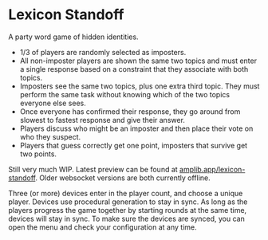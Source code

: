 # Lexicon Standoff

A party word game of hidden identities.

- 1/3 of players are randomly selected as imposters.
- All non-imposter players are shown the same two topics and must enter a single response based on a constraint that they associate with both topics.
- Imposters see the same two topics, plus one extra third topic. They must perform the same task without knowing which of the two topics everyone else sees.
- Once everyone has confirmed their response, they go around from slowest to fastest response and give their answer.
- Players discuss who might be an imposter and then place their vote on who they suspect.
- Players that guess correctly get one point, imposters that survive get two points.

Still very much WIP. Latest preview can be found at [amplib.app/lexicon-standoff](https://amplib.app/lexicon-standoff/). Older websocket versions are both currently offline.

Three (or more) devices enter in the player count, and choose a unique player. Devices use procedural generation to stay in sync. As long as the players progress the game together by starting rounds at the same time, devices will stay in sync. To make sure the devices are synced, you can open the menu and check your configuration at any time.
